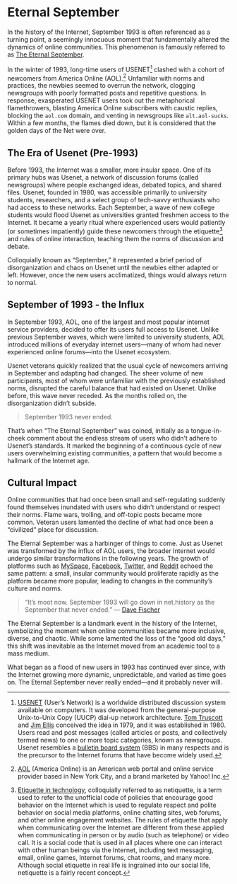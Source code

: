 # Eternal September

In the history of the Internet, September 1993 is often referenced as a turning point, a seemingly innocuous moment that fundamentally altered the dynamics of online communities. This phenomenon is famously referred to as [The Eternal September](https://en.wikipedia.org/wiki/Eternal_September).

In the winter of 1993, long-time users of USENET[^USENET] clashed with a cohort of newcomers from America Online (AOL).[^AOL] Unfamiliar with norms and practices, the newbies seemed to overrun the network, clogging newsgroups with poorly formatted posts and repetitive questions. In response, exasperated USENET users took out the metaphorical flamethrowers, blasting America Online subscribers with caustic replies, blocking the `aol.com` domain, and venting in newsgroups like `alt.aol-sucks`. Within a few months, the flames died down, but it is considered that the golden days of the Net were over.

## The Era of Usenet (Pre-1993)

Before 1993, the Internet was a smaller, more insular space. One of its primary hubs was Usenet, a network of discussion forums (called newsgroups) where people exchanged ideas, debated topics, and shared files. Usenet, founded in 1980, was accessible primarily to university students, researchers, and a select group of tech-savvy enthusiasts who had access to these networks. Each September, a wave of new college students would flood Usenet as universities granted freshmen access to the Internet. It became a yearly ritual where experienced users would patiently (or sometimes impatiently) guide these newcomers through the etiquette[^etiquette] and rules of online interaction, teaching them the norms of discussion and debate.

Colloquially known as “September,” it represented a brief period of disorganization and chaos on Usenet until the newbies either adapted or left. However, once the new users acclimatized, things would always return to normal.

## September of 1993 - the Influx

In September 1993, AOL, one of the largest and most popular internet service providers, decided to offer its users full access to Usenet. Unlike previous September waves, which were limited to university students, AOL introduced millions of everyday internet users—many of whom had never experienced online forums—into the Usenet ecosystem.

Usenet veterans quickly realized that the usual cycle of newcomers arriving in September and adapting had changed. The sheer volume of new participants, most of whom were unfamiliar with the previously established norms, disrupted the careful balance that had existed on Usenet. Unlike before, this wave never receded. As the months rolled on, the disorganization didn’t subside.

> September 1993 never ended.

That’s when “The Eternal September” was coined, initially as a tongue-in-cheek comment about the endless stream of users who didn’t adhere to Usenet’s standards. It marked the beginning of a continuous cycle of new users overwhelming existing communities, a pattern that would become a hallmark of the Internet age.

## Cultural Impact

Online communities that had once been small and self-regulating suddenly found themselves inundated with users who didn’t understand or respect their norms. Flame wars, trolling, and off-topic posts became more common. Veteran users lamented the decline of what had once been a “civilized” place for discussion.

The Eternal September was a harbinger of things to come. Just as Usenet was transformed by the influx of AOL users, the broader Internet would undergo similar transformations in the following years. The growth of platforms such as [MySpace](https://myspace.com), [Facebook](https://www.facebook.com), [Twitter](https://twitter.com/), and [Reddit](https://www.reddit.com) echoed the same pattern: a small, insular community would proliferate rapidly as the platform became more popular, leading to changes in the community’s culture and norms.

> “It’s moot now. September 1993 will go down in net.history as the September
that never ended.” — [Dave Fischer](https://groups.google.com/g/alt.folklore.computers/c/wF4CpYbWuuA/m/jS6ZOyJd10sJ)

The Eternal September is a landmark event in the history of the Internet, symbolizing the moment when online communities became more inclusive, diverse, and chaotic. While some lamented the loss of the “good old days,” this shift was inevitable as the Internet moved from an academic tool to a mass medium.

What began as a flood of new users in 1993 has continued ever since, with the Internet growing more dynamic, unpredictable, and varied as time goes on. The Eternal September never really ended—and it probably never will.

[^USENET]: [USENET](https://en.wikipedia.org/wiki/Usenet) (User’s Network) is a worldwide distributed discussion system available on computers. It was developed from the general-purpose Unix-to-Unix Copy (UUCP) dial-up network architecture. [Tom Truscott](https://en.wikipedia.org/wiki/Tom_Truscott) and [Jim Ellis](https://en.wikipedia.org/wiki/Jim_Ellis_(computing)) conceived the idea in 1979, and it was established in 1980. Users read and post messages (called articles or posts, and collectively termed news) to one or more topic categories, known as newsgroups. Usenet resembles a [bulletin board system](https://en.wikipedia.org/wiki/Bulletin_board_system) (BBS) in many respects and is the precursor to the Internet forums that have become widely used.

[^AOL]: [AOL](https://en.wikipedia.org/wiki/AOL) (America Online) is an American web portal and online service provider based in New York City, and a brand marketed by Yahoo! Inc.

[^etiquette]: [Etiquette in technology](https://en.wikipedia.org/wiki/Etiquette_in_technology), colloquially referred to as netiquette, is a term used to refer to the unofficial code of policies that encourage good behavior on the Internet which is used to regulate respect and polite behavior on social media platforms, online chatting sites, web forums, and other online engagement websites. The rules of etiquette that apply when communicating over the Internet are different from these applied when communicating in person or by audio (such as telephone) or video call. It is a social code that is used in all places where one can interact with other human beings via the Internet, including text messaging, email, online games, Internet forums, chat rooms, and many more. Although social etiquette in real life is ingrained into our social life, netiquette is a fairly recent concept.